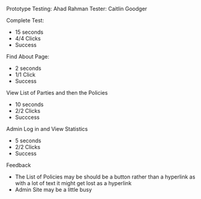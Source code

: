 Prototype Testing: Ahad Rahman
Tester: Caitlin Goodger

Complete Test:
- 15 seconds
- 4/4 Clicks
- Success

Find About Page:
- 2 seconds
- 1/1 Click
- Success

View List of Parties and then the Policies
- 10 seconds
- 2/2 Clicks
- Succcess

Admin Log in and View Statistics
- 5 seconds
- 2/2 Clicks
- Success

Feedback
- The List of Policies may be should be a button rather than a hyperlink as with a lot of text it might get lost as a hyperlink
- Admin Site may be a little busy